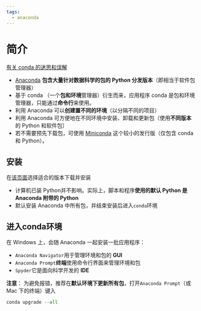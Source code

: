 ```yaml
---
tags:
  - anaconda
---
```


# 简介
[有关 conda 的迷思和误解](https://jakevdp.github.io/blog/2016/08/25/conda-myths-and-misconceptions/)

* [Anaconda](https://www.anaconda.com/) **包含大量针对数据科学的包的 Python 分发版本**（即相当于软件包管理器）
* 基于 conda （一个**包和环境**管理器）衍生而来，应用程序 conda 是包和环境管理器，只能通过**命令行**来使用。
* 利用 Anaconda 可以**创建置不同的环境**（以分隔不同的项目）
* 利用 Anaconda 可方便地在不同环境中安装、卸载和更新包（使用**不同版本**的 Python 和软件包）
* 若不需要预先下载包，可使用 [Miniconda](https://conda.io/miniconda.html) 这个较小的发行版（仅包含 conda 和 Python）。

## 安装
在[该页面](https://www.anaconda.com/download/ )选择适合的版本下载并安装

* 计算机已装 Python并不影响。实际上，脚本和程序**使用的默认 Python 是 Anaconda 附带的 Python**
* 默认安装 Anaconda 中所有包，并结束安装后进入`conda`环境

## 进入conda环境
在 Windows 上，会随 Anaconda 一起安装一批应用程序：
* `Anaconda Navigator`用于管理环境和包的 **GUI**
* `Anaconda Prompt`**终端**使用命令行界面来管理环境和包
* `Spyder`它是面向科学开发的 **IDE**

**注意**：
为避免报错，推荐在**默认环境下更新所有包**，打开`Anaconda Prompt`（或 Mac 下的终端）键入
```python
conda upgrade --all
```
